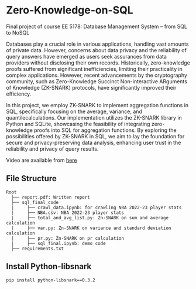 # Zero-Knowledge-on-SQL
Final project of course EE 5178: Database Management System – from SQL to NoSQL

  Databases play a crucial role in various applications, handling vast amounts of private data. However, concerns about data privacy and the reliability of query answers have emerged as users seek assurances from data providers without disclosing their own records. Historically, zero-knowledge proofs suffered from significant inefficiencies, limiting their practicality in complex applications. However, recent advancements by the cryptography community, such as Zero-Knowledge Succinct Non-interactive ARguments of Knowledge (ZK-SNARK) protocols, have significantly improved their efficiency.  

  In this project, we employ ZK-SNARK to implement aggregation functions in SQL, specifically focusing on the average, variance, and quantilecalculations. Our implementation utilizes the ZK-SNARK library in Python and SQLite, showcasing the feasibility of integrating zero-knowledge proofs into SQL for aggregation functions. By exploring the possibilities offered by ZK-SNARK in SQL, we aim to lay the foundation for secure and privacy-preserving data analysis, enhancing user trust in the reliability and privacy of query results.

Video are available from [here](https://www.youtube.com/watch?v=-QkWIDQqHU4)

## File Structure

```
Root
  ├── report.pdf: Written report
  ├── sql_final_code
  |     ├── crawl_data.ipynb: for crawling NBA 2022-23 player stats
  |     ├── NBA.csv: NBA 2022-23 player stats
  |     ├── total_and_avg_list.py: Zn-SNARK on sum and average calculation
  |     ├── var.py: Zn-SNARK on variance and standard deviation calculation
  |     ├── pr.py: Zn-SNARK on pr calculation
  |     ├── sql_final.ipynb: demo code
  ├── requirements.txt 
```

## Install Python-libsnark

```
pip install python-libsnark==0.3.2
```
